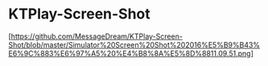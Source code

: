 # KTPlay-Screen-Shot
[https://github.com/MessageDream/KTPlay-Screen-Shot/blob/master/Simulator%20Screen%20Shot%202016%E5%B9%B43%E6%9C%883%E6%97%A5%20%E4%B8%8A%E5%8D%8811.09.51.png]
